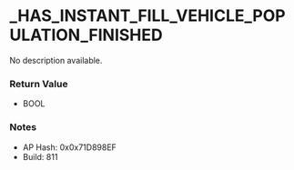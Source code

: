 # _HAS_INSTANT_FILL_VEHICLE_POPULATION_FINISHED

No description available.

### Return Value
* BOOL

### Notes
* AP Hash: 0x0x71D898EF
* Build: 811

